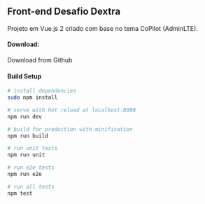 Front-end Desafio Dextra
------------
Projeto em Vue.js 2 criado com base no tema CoPilot (AdminLTE).

#### Download:

Download from Github

#### Build Setup

``` bash
# install dependencies
sudo npm install

# serve with hot reload at localhost:8080
npm run dev

# build for production with minification
npm run build

# run unit tests
npm run unit

# run e2e tests
npm run e2e

# run all tests
npm test
```
